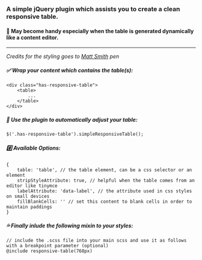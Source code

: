 ### A simple jQuery plugin which assists you to create a clean responsive table.
#### :beginner: May become handy especially when the table is generated dynamically like a content editor.   
---
*Credits for the styling goes to [Matt Smith](https://codepen.io/AllThingsSmitty/pen/MyqmdM) pen*

##### :white_check_mark: Wrap your content which contains the table(s):
```
<div class="has-responsive-table">
	<table>
		...
	</table>
</div>
```

##### :seedling: Use the plugin to automatically adjust your table:
`$('.has-responsive-table').simpleResponsiveTable();`

##### :hash: Available Options:
```
{
	table: 'table', // the table element, can be a css selector or an element
	stripStyleAttribute: true, // helpful when the table comes from an editor like tinymce
	labelAttribute: 'data-label', // the attribute used in css styles on small devices
	fillBlankCells: '' // set this content to blank cells in order to maintain paddings
}
```

##### :sweat_drops: Finally inlude the following mixin to your styles:
```
// include the .scss file into your main scss and use it as follows with a breakpoint parameter (optional)
@include responsive-table(768px) 
```